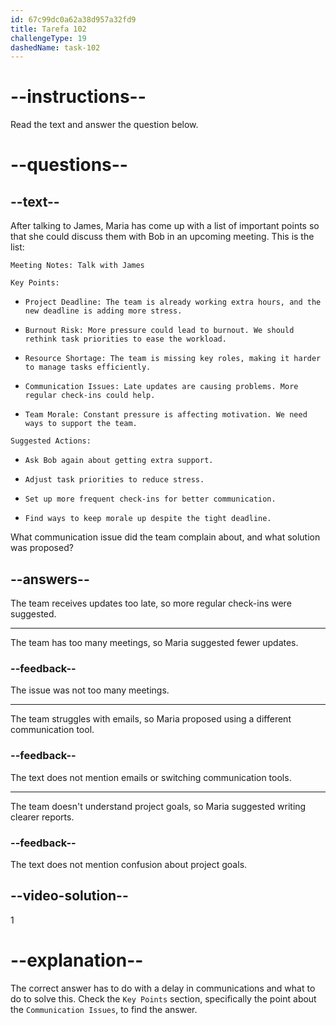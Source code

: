 ```yaml
---
id: 67c99dc0a62a38d957a32fd9
title: Tarefa 102
challengeType: 19
dashedName: task-102
---
```


<!-- READING -->

# --instructions--

Read the text and answer the question below.

# --questions--

## --text--

After talking to James, Maria has come up with a list of important points so that she could discuss them with Bob in an upcoming meeting. This is the list:

`Meeting Notes: Talk with James`

`Key Points:`

- `Project Deadline: The team is already working extra hours, and the new deadline is adding more stress.`

- `Burnout Risk: More pressure could lead to burnout. We should rethink task priorities to ease the workload.`

- `Resource Shortage: The team is missing key roles, making it harder to manage tasks efficiently.`

- `Communication Issues: Late updates are causing problems. More regular check-ins could help.`

- `Team Morale: Constant pressure is affecting motivation. We need ways to support the team.`

`Suggested Actions:`

- `Ask Bob again about getting extra support.`

- `Adjust task priorities to reduce stress.`

- `Set up more frequent check-ins for better communication.`

- `Find ways to keep morale up despite the tight deadline.`

What communication issue did the team complain about, and what solution was proposed?

## --answers--

The team receives updates too late, so more regular check-ins were suggested.

---

The team has too many meetings, so Maria suggested fewer updates.

### --feedback--

The issue was not too many meetings.

---

The team struggles with emails, so Maria proposed using a different communication tool.

### --feedback--

The text does not mention emails or switching communication tools.

---

The team doesn't understand project goals, so Maria suggested writing clearer reports.

### --feedback--

The text does not mention confusion about project goals.

## --video-solution--

1

# --explanation--

The correct answer has to do with a delay in communications and what to do to solve this. Check the `Key Points` section, specifically the point about the `Communication Issues`, to find the answer.

